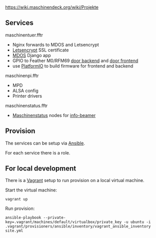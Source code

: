 

https://wiki.maschinendeck.org/wiki/Projekte



## Services


maschinentuer.fftr
  - Nginx forwards to MDOS and Letsencrypt
  - [Letsencrypt](https://letsencrypt.org/) SSL certificate
  - [MDOS](https://github.com/maschinendeck/mdos) Django app
  - GPIO to Feather M0/RFM69 [door backend](https://github.com/maschinendeck/mdos/tree/master/featherm0-backend) and [door frontend](https://github.com/maschinendeck/mdos/tree/master/featherm0-frontend)
  - use [PlatformIO](http://platformio.org/) to build firmware for frontend and backend



maschinenpi.fftr
  - MPD
  - ALSA config
  - Printer drivers


maschinenstatus.fftr
  - [Maschinenstatus](https://github.com/maschinendeck/Maschinenstatus) nodes for [info-beamer](https://github.com/dividuum/info-beamer/)




## Provision

The services can be setup via [Ansible](https://www.ansible.com/).

For each service there is a role.



## For local development

There is a [Vagrant](https://www.vagrantup.com/) setup to run provision on a local virtual machine.

Start the virtual machine:

```
vagrant up
```


Run provision:

```
ansible-playbook --private-key=.vagrant/machines/default/virtualbox/private_key -u ubuntu -i .vagrant/provisioners/ansible/inventory/vagrant_ansible_inventory site.yml
```
